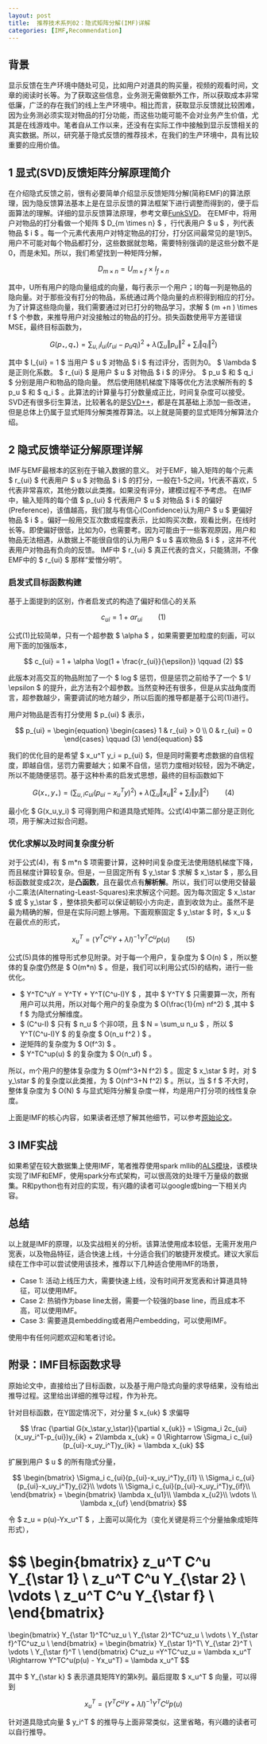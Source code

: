 ```yaml
---
layout: post
title:  推荐技术系列02：隐式矩阵分解(IMF)详解
categories: [IMF,Recommendation]
---
```



## 背景

显示反馈在生产环境中随处可见，比如用户对道具的购买量，视频的观看时间，文章的阅读时长等。为了获取这些信息，业务测无需做额外工作，所以获取成本非常低廉，广泛的存在我们的线上生产环境中。相比而言，获取显示反馈就比较困难，因为业务测必须实现对物品的打分功能，而这些功能可能不会对业务产生价值，尤其是在线游戏中。笔者自从工作以来，还没有在实际工作中接触到显示反馈相关的真实数据。所以，研究基于隐式反馈的推荐技术，在我们的生产环境中，具有比较重要的应用价值。

## 1 显式(SVD)反馈矩阵分解原理简介
在介绍隐式反馈之前，很有必要简单介绍显示反馈矩阵分解(简称EMF)的算法原理，因为隐反馈算法基本上是在显示反馈的算法框架下进行调整而得到的，便于后面算法的理解。详细的显示反馈算法原理，参考文章[FunkSVD](https://sifter.org/simon/journal/20061211.html)。
在EMF中，将用户对物品的打分看做一个矩阵 $ D_{m \times n} $ ，行代表用户 $ u $ ，列代表物品 $ i $ 。每一个元素代表用户对特定物品的打分，打分区间最常见的是1到5。用户不可能对每个物品都打分，这些数据就忽略，需要特别强调的是这些分数不是0，而是未知。所以，我们希望找到一种矩阵分解，

$$
	D_{m \times n} = U_{m \times f} \times I_{f \times n} 
$$

其中，U所有用户的隐向量组成的向量，每行表示一个用户；I的每一列是物品的隐向量。对于那些没有打分的物品，系统通过两个隐向量的点积得到相应的打分。为了计算这些隐向量，我们需要通过对已打分的物品学习，求解 $ (m +n ) \times f $ 个参数，来推导用户对没接触过的物品的打分。损失函数使用平方差错误MSE，最终目标函数为，

$$
G(p_\star,q_\star) = \sum_{u,i} I_{ui} (r_{ui} - p_uq_i)^2 + \lambda (\sum_u \Vert p_u\Vert^2 + \sum_i \Vert q_i\Vert^2 )
$$

其中 $ I_{ui} = 1 $ 当用户 $ u $ 对物品 $ i $ 有过评分，否则为0。 $ \lambda $ 是正则化系数。 $ r_{ui} $ 是用户 $ u $ 对物品 $ i $ 的评分。 $ p_u $ 和 $ q_i $ 分别是用户和物品的隐向量。 然后使用随机梯度下降等优化方法求解所有的 $ p_u $ 和 $ q_i $ 。此算法的计算量与打分数量成正比，时间复杂度可以接受。SVD还有很多衍生算法，比较著名的是[SVD++](https://zhuanlan.zhihu.com/p/42269534)，都是在其基础上添加一些改进，但是总体上仍属于显式矩阵分解类推荐算法。以上就是简要的显式矩阵分解算法介绍。


## 2 隐式反馈举证分解原理详解

IMF与EMF最根本的区别在于输入数据的意义。
对于EMF，输入矩阵的每个元素 $ r_{ui} $ 代表用户 $ u $ 对物品 $ i $ 的打分，一般在1-5之间，1代表不喜欢，5代表非常喜欢，其他分数以此类推。如果没有评分，建模过程不予考虑。
在IMF中，输入矩阵的每个值 $ p_{ui} $ 代表用户 $ u $ 对物品 $ i $ 的偏好(Preference)，该值越高，我们就与有信心(Confidence)认为用户 $ u $ 更偏好物品 $ i $ 。偏好一般用交互次数或程度表示，比如购买次数，观看比例，在线时长等。即使偏好很低，比如为0，也需要考。因为可能由于一些客观原因，用户和物品无法相遇，从数据上不能很自信的认为用户 $ u $ 喜欢物品 $ i $ ，这并不代表用户对物品有负向的反馈。 IMF中 $ r_{ui} $ 真正代表的含义，只能猜测，不像EMF中的 $ r_{ui} $ 那样“爱憎分明“。

### 启发式目标函数构建

基于上面提到的区别，作者启发式的构造了偏好和信心的关系

$$
c_{ui} = 1 + \alpha r_{ui} \qquad (1) 
$$

公式(1)比较简单，只有一个超参数 $ \alpha $ ，如果需要更加粒度的刻画，可以用下面的加强版本，

$$
c_{ui} = 1 + \alpha \log(1 + \frac{r_{ui}}{\epsilon}) \qquad (2) 
$$

此版本对高交互的物品附加了一个 $ log $ 惩罚，但是惩罚之前给予了一个 $ 1/ \epsilon $ 的提升，此方法有2个超参数。当然变种还有很多，但是从实战角度而言，超参数越少，需要调试的地方越少，所以后面的推导都是基于公司(1)进行。

用户对物品是否有打分使用 $ p_{ui} $ 表示，

$$
p_{ui} = \begin{equation}
   \begin{cases}
    1 & r_{ui} > 0 \\
    0 & r_{ui} = 0
  \end{cases} \qquad (3)
\end{equation} 
$$

我们的优化目的是希望 $ x_u^T y_i  = p_{ui} $，但是同时需要考虑数据的自信程度，即越自信，惩罚力需要越大；如果不自信，惩罚力度相对较轻，因为不确定，所以不能随便惩罚。基于这种朴素的启发式思想，最终的目标函数如下

$$
G(x_\star, y_\star) = \left(\sum_{u,i} c_{ui}(p_{ui}-x_u^Ty)^2\right) + \lambda \left( \sum_u \Vert x_u \Vert^2 + \sum_i \Vert y_i \Vert^2 \right) \qquad (4) 
$$

最小化 $ G(x_u,y_i) $ 可得到用户和道具隐式矩阵。公式(4)中第二部分是正则化项，用于解决过拟合问题。 

### 优化求解以及时间复杂度分析
对于公式(4)，有 $ m*n $ 项需要计算，这种时间复杂度无法使用随机梯度下降，而且梯度计算较复杂。但是，一旦固定所有 $ y_\star $ 求解 $ x_\star $ ，那么目标函数就变成2次，是**凸函数**，且在最优点有**解析解**。所以，我们可以使用交替最小二乘法(Alternating-Least-Squares)来求解这个问题。因为每次固定 $ x_\star $ 或 $ y_\star $ ，整体损失都可以保证朝较小方向走，直到收敛为止。虽然不是最为精确的解，但是在实际问题上够用。下面观察固定 $ y_\star $ 时，$ x_u $ 在最优点的形式，

$$
x_u^T = (Y^TC^uY+\lambda I)^{-1} Y^TC^up(u) \qquad (5)
$$

公式(5)具体的推导形式参见附录。对于每一个用户，复杂度为 $ O(n) $ ，所以整体的复杂度仍然是 $ O(m*n) $ 。但是，我们可以利用公式(5)的结构，进行一些优化。 

*  $ Y^TC^uY = Y^TY + Y^T(C^u-I)Y $  ，其中 $ Y^TY $ 只需要算一次，所有用户可以共用，所以对每个用户的复杂度为 $ O(\frac{1}{m} nf^2) $ ,其中 $ f $ 为隐式分解维度。 
*  $ (C^u-I) $  只有 $ n_u $ 个非0项，且 $ N = \sum_u n_u $ ，所以 $  Y^T(C^u-I)Y $ 的复杂度 $ O(n_u f^2 ) $ 。
* 逆矩阵的复杂度为 $ O(f^3) $ 。
*  $ Y^TC^up(u) $ 的复杂度为 $ O(n_uf) $ 。

所以，m个用户的整体复杂度为 $ O(mf^3+N f^2) $ 。固定 $ x_\star $ 时，对 $ y_\star $ 的复杂度以此类推，为 $ O(nf^3+N f^2) $  。所以，当 $ f $ 不大时，整体复杂度为 $ O(N) $ 与显式矩阵分解复杂度一样，均是用户打分项的线性复杂度。

上面是IMF的核心内容，如果读者还想了解其他细节，可以参考[原始论文](http://yifanhu.net/PUB/cf.pdf)。

## 3 IMF实战

如果希望在较大数据集上使用IMF，笔者推荐使用spark mllib的[ALS模块](https://spark.apache.org/docs/latest/mllib-collaborative-filtering.html)，该模块实现了IMF和EMF，使用spark分布式架构，可以很高效的处理千万量级的数据集。R和python也有对应的实现，有兴趣的读者可以google或bing一下相关内容。

 


## 总结

以上就是IMF的原理，以及实战相关的分析。该算法使用成本较低，无需开发用户宽表，以及物品特征，适合快速上线，十分适合我们的敏捷开发模式。建议大家后续在工作中可以尝试使用该技术，推荐以下几种适合使用IMF的场景，

* Case 1: 活动上线压力大，需要快速上线，没有时间开发宽表和计算道具特征，可以使用IMF。 
* Case 2: 热销作为base line太弱，需要一个较强的base line，而且成本不高，可以使用IMF。
* Case 3: 需要道具embedding或者用户embedding，可以使用IMF。

使用中有任何问题欢迎和笔者讨论。



## 附录：IMF目标函数求导
原始论文中，直接给出了目标函数，以及基于用户隐式向量的求导结果，没有给出推导过程。这里给出详细的推导过程，作为补充。


针对目标函数，在Y固定情况下，对分量 $ x_{uk} $ 求偏导

$$
\frac {\partial G(x_\star,y_\star)}{\partial x_{uk}} = \Sigma_i 2c_{ui}(x_uy_i^T-p_{ui})y_{ik} + 2\lambda x_{uk} = 0 \Rightarrow  \Sigma_i c_{ui}(p_{ui}-x_uy_i^T)y_{ik} = \lambda x_{uk} 
$$

扩展到用户 $ u $ 的所有隐式分量，

$$
\begin{bmatrix}
\Sigma_i c_{ui}(p_{ui}-x_uy_i^T)y_{i1} \\
\Sigma_i c_{ui}(p_{ui}-x_uy_i^T)y_{i2}\\
 \vdots \\
\Sigma_i c_{ui}(p_{ui}-x_uy_i^T)y_{if}\\
\end{bmatrix} = 
\begin{bmatrix}
\lambda x_{u1}\\
\lambda x_{u2}\\
 \vdots \\
\lambda x_{uf}
\end{bmatrix} 
$$

令 $ z_u = p(u)-Yx_u^T $ ，上面可以简化为（变化关键是将三个分量抽象成矩阵形式），

$$
\begin{bmatrix}
z_u^T C^u Y_{\star 1} \\ 
z_u^T C^u Y_{\star 2} \\ 
 \vdots \\
z_u^T C^u Y_{\star f} \\ 
\end{bmatrix} 
=
\begin{bmatrix}
 Y_{\star 1}^TC^uz_u \\ 
 Y_{\star 2}^TC^uz_u \\ 
 \vdots \\
 Y_{\star f}^TC^uz_u \\ 
\end{bmatrix} = 
\begin{bmatrix}
 Y_{\star 1}^T\\ 
 Y_{\star 2}^T \\ 
 \vdots \\
 Y_{\star f}^T \\ 
\end{bmatrix} C^uz_u 
=Y^TC^uz_u = \lambda x_u^T \Rightarrow Y^TC^u(p(u) - Yx_u^T) = \lambda x_u^T 
$$

其中 $ Y_{\star k} $ 表示道具矩阵Y的第k列。最后提取 $ x_u^T $ 向量，可以得到

$$
x_u^T = (Y^TC^uY+\lambda I)^{-1} Y^TC^up(u)
$$

针对道具隐式向量 $ y_i^T $ 的推导与上面非常类似，这里省略，有兴趣的读者可以自行推导。










